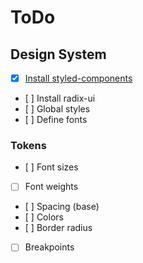 # ToDo

## Design System

- [x] [Install styled-components](https://github.com/vercel/next.js/blob/canary/examples/with-styled-components/pages/_document.tsx)
- [ ] Install radix-ui
- [ ] Global styles
- [ ] Define fonts

### Tokens

- [ ] Font sizes
- [ ] Font weights
- [ ] Spacing (base)
- [ ] Colors
- [ ] Border radius
- [ ] Breakpoints
